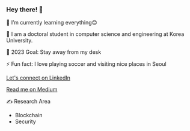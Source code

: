 ### Hey there! 👋





🌱 I’m currently learning everything😊

🏫 I am a doctoral student in computer science and engineering at Korea University.

🥅 2023 Goal: Stay away from my desk 

⚡ Fun fact: I love playing soccer and visiting nice places in Seoul

<a href="https://www.linkedin.com/in/sinai-nday-312195160/" target="_blank">Let's connect on LinkedIn</a>

<a href="https://kabulo-nday.medium.com/" target="_blank">Read me on Medium</a>



✍ Research Area 

- Blockchain
- Security







